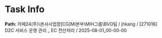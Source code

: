 # Task Info

**Path:** 카페24(주)\본사사업장\[CG]MI본부\MIH그룹\BVO팀 / jhkang / [271016] D2C 서비스 운영 관리 _ EC 전산처리 / 2025-08-01_00-00-00

